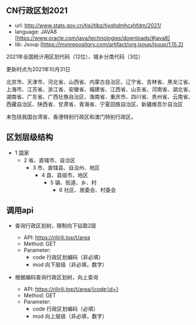 ## CN行政区划2021

- url:      http://www.stats.gov.cn/tjsj/tjbz/tjyqhdmhcxhfdm/2021/
- language: JAVA8 [https://www.oracle.com/java/technologies/downloads/#java8]
- lib:      Jsoup [https://mvnrepository.com/artifact/org.jsoup/jsoup/1.15.2]

2021年全国统计用区划代码（12位）、城乡分类代码（3位）

更新时点为2021年10月31日

北京市、天津市、河北省、山西省、内蒙古自治区、辽宁省、吉林省、黑龙江省、上海市、江苏省、浙江省、安徽省、福建省、江西省、山东省、河南省、湖北省、湖南省、广东省、广西壮族自治区、海南省、重庆市、四川省、贵州省、云南省、西藏自治区、陕西省、甘肃省、青海省、宁夏回族自治区、新疆维吾尔自治区

未包括我国台湾省、香港特别行政区和澳门特别行政区。

## 区划层级结构
- 1 国家
  - 2 省、直辖市、自治区
    - 3 市、直辖县、自治州、地区
      - 4 县、县级市、地区
        - 5 镇、街道、乡、村
          - 6 社区、居委会、村委会

## 调用api

- 查询行政区划树，限制向下钻取2层
  - API: https://rilirili.top/t/area
  - Method: GET
  - Parameter:
    - code 行政区划编码（非必填）
    - mod 向下层级（非必填，数字）


- 根据编码查询行政区划树，向上查询
  - API: https://rilirili.top/t/area/{code:\d+}
  - Method: GET
  - Parameter:
    - code 行政区划编码（必填）
    - mod 向上层级（非必填，数字）
